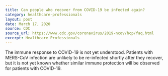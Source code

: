 ```yaml
---
title: Can people who recover from COVID-19 be infected again?
category: healthcare-professionals
layout: post
date: March 17, 2020
source: CDC
source_url: https://www.cdc.gov/coronavirus/2019-ncov/hcp/faq.html
excerpt: Healthcare Professionals
---
```


The immune response to COVID-19 is not yet understood. Patients with MERS-CoV infection are unlikely to be re-infected shortly after they recover, but it is not yet known whether similar immune protection will be observed for patients with COVID-19.

